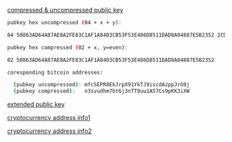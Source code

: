 [compressed & uncompressed public key](https://bitcoin.stackexchange.com/questions/69315/how-are-compressed-pubkeys-generated/69322?noredirect=1#comment80498_69322)

```bash
pubkey hex uncompressed (04 + x + y):

04 50863AD64A87AE8A2FE83C1AF1A8403CB53F53E486D8511DAD8A04887E5B2352 2CD470243453A299FA9E77237716103ABC11A1DF38855ED6F2EE187E9C582BA6

pubkey hex compressed (02 + x, y=even):

02 50863AD64A87AE8A2FE83C1AF1A8403CB53F53E486D8511DAD8A04887E5B2352

coresponding bitcoin addresses:

  (pubkey uncompressed): mfcSEPR8EkJrpX91YkTJ9iscdAzppJrG9j
  (pubkey compressed):   n3svudhm7bt6j3nTT9uu1A57Cs9pKK3iXW
```
[extended public key](https://bitcoin.stackexchange.com/questions/62533/key-derivation-in-hd-wallets-using-the-extended-private-key-vs-hardened-derivati)

[cryptocurrency address info1](https://github.com/libbitcoin/libbitcoin/wiki/Altcoin-Version-Mappings)

[cryptocurrency address info2](https://github.com/satoshilabs/slips/blob/master/slip-0044.md)
